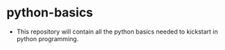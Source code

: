 # python-basics

* This repository will contain all the python basics needed to kickstart in python programming. 